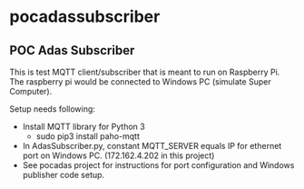 # pocadassubscriber

## POC Adas Subscriber

This is test MQTT client/subscriber that is meant to run on Raspberry Pi. The raspberry pi would be connected to Windows PC (simulate Super Computer).

Setup needs following:

* Install MQTT library for Python 3
    * sudo pip3 install paho-mqtt
* In AdasSubscriber.py, constant MQTT_SERVER equals IP for ethernet port on Windows PC. (172.162.4.202 in this project)
* See pocadas project for instructions for port configuration and Windows publisher code setup.
